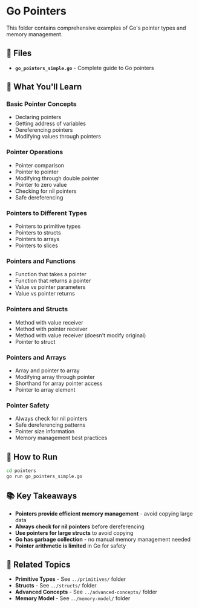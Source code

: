 # Go Pointers

This folder contains comprehensive examples of Go's pointer types and memory management.

## 📁 Files

- **`go_pointers_simple.go`** - Complete guide to Go pointers

## 🎯 What You'll Learn

### **Basic Pointer Concepts**
- Declaring pointers
- Getting address of variables
- Dereferencing pointers
- Modifying values through pointers

### **Pointer Operations**
- Pointer comparison
- Pointer to pointer
- Modifying through double pointer
- Pointer to zero value
- Checking for nil pointers
- Safe dereferencing

### **Pointers to Different Types**
- Pointers to primitive types
- Pointers to structs
- Pointers to arrays
- Pointers to slices

### **Pointers and Functions**
- Function that takes a pointer
- Function that returns a pointer
- Value vs pointer parameters
- Value vs pointer returns

### **Pointers and Structs**
- Method with value receiver
- Method with pointer receiver
- Method with value receiver (doesn't modify original)
- Pointer to struct

### **Pointers and Arrays**
- Array and pointer to array
- Modifying array through pointer
- Shorthand for array pointer access
- Pointer to array element

### **Pointer Safety**
- Always check for nil pointers
- Safe dereferencing patterns
- Pointer size information
- Memory management best practices

## 🚀 How to Run

```bash
cd pointers
go run go_pointers_simple.go
```

## 📚 Key Takeaways

- **Pointers provide efficient memory management** - avoid copying large data
- **Always check for nil pointers** before dereferencing
- **Use pointers for large structs** to avoid copying
- **Go has garbage collection** - no manual memory management needed
- **Pointer arithmetic is limited** in Go for safety

## 🔗 Related Topics

- **Primitive Types** - See `../primitives/` folder
- **Structs** - See `../structs/` folder
- **Advanced Concepts** - See `../advanced-concepts/` folder
- **Memory Model** - See `../memory-model/` folder
